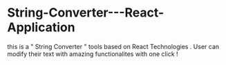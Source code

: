 # String-Converter---React-Application
this is a " String Converter " tools based on React Technologies . User can modify their text with amazing functionalites with one click !
